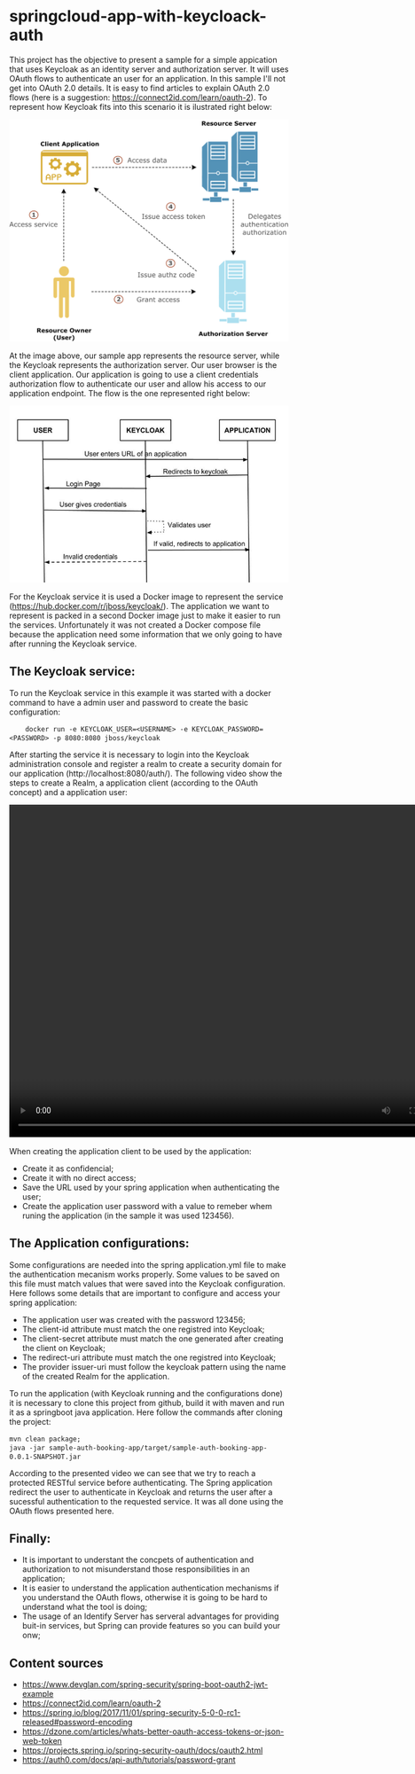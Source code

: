 # springcloud-app-with-keycloack-auth

This project has the objective to present a sample for a simple appication that uses Keycloak as an identity server and authorization server. It will uses OAuth flows to authenticate an user for an application. In this sample I'll not get into OAuth 2.0 details. It is easy to find articles to explain OAuth 2.0 flows (here is a suggestion: https://connect2id.com/learn/oauth-2). To represent how Keycloak fits into this scenario it is ilustrated right below:

![OAuth](oauth-general-flow.png)

At the image above, our sample app represents the resource server, while the Keycloak represents the authorization server. Our user browser is the client application. Our application is going to use a client credentials authorization flow to authenticate our user and allow his access to our application endpoint. The flow is the one represented right below:

![Keycloak-Flow](keycloak-flow.jpg)

For the Keycloak service it is used a Docker image to represent the service (https://hub.docker.com/r/jboss/keycloak/). The application we want to represent is packed in a second Docker image just to make it easier to run the services. Unfortunately it was not created a Docker compose file because the application need some information that we only going to have after running the Keycloak service.

## The Keycloak service:

To run the Keycloak service in this example it was started with a docker command to have a admin user and password to create the basic configuration:

```CONSOLE
    docker run -e KEYCLOAK_USER=<USERNAME> -e KEYCLOAK_PASSWORD=<PASSWORD> -p 8080:8080 jboss/keycloak
```

After starting the service it is necessary to login into the Keycloak administration console and register a realm to create a security domain for our application (http://localhost:8080/auth/). The following video show the steps to create a Realm, a application client (according to the OAuth concept) and a application user:

<video width="800" height="600" controls>
  <source src="keycloak-springcloud.mp4" type="video/mp4">
</video>

When creating the application client to be used by the application:

- Create it as confidencial;
- Create it with no direct access;
- Save the URL used by your spring application when authenticating the user;
- Create the application user password with a value to remeber whem runing the application (in the sample it was used 123456).

## The Application configurations:

Some configurations are needed into the spring application.yml file to make the authentication mecanism works properly. Some values to be saved on this file must match values that were saved into the Keycloak configuration. Here follows some details that are important to configure and access your spring application:

- The application user was created with the password 123456;
- The client-id attribute must match the one registred into Keycloak;
- The client-secret attribute must match the one generated after creating the client on Keycloak;
- The redirect-uri attribute must match the one registred into Keycloak;
- The provider issuer-uri must follow the keycloak pattern using the name of the created Realm for the application.

To run the application (with Keycloak running and the configurations done) it is necessary to clone this project from github, build it with maven and run it as a springboot java application. Here follow the commands after cloning the project:

```CONSOLE
mvn clean package;
java -jar sample-auth-booking-app/target/sample-auth-booking-app-0.0.1-SNAPSHOT.jar
```

According to the presented video we can see that we try to reach a protected RESTful service before authenticating. The Spring application redirect the user to authenticate in Keycloak and returns the user after a sucessful authentication to the requested service. It was all done using the OAuth flows presented here.

## Finally:

- It is important to understant the concpets of authentication and authorization to not misunderstand those responsibilities in an application;
- It is easier to understand the application authentication mechanisms if you understand the OAuth flows, otherwise it is going to be hard to understand what the tool is doing;
- The usage of an Identify Server has serveral advantages for providing buit-in services, but Spring can provide features so you can build your onw;

## Content sources

 - https://www.devglan.com/spring-security/spring-boot-oauth2-jwt-example
 - https://connect2id.com/learn/oauth-2
 - https://spring.io/blog/2017/11/01/spring-security-5-0-0-rc1-released#password-encoding
 - https://dzone.com/articles/whats-better-oauth-access-tokens-or-json-web-token
 - https://projects.spring.io/spring-security-oauth/docs/oauth2.html
 - https://auth0.com/docs/api-auth/tutorials/password-grant
